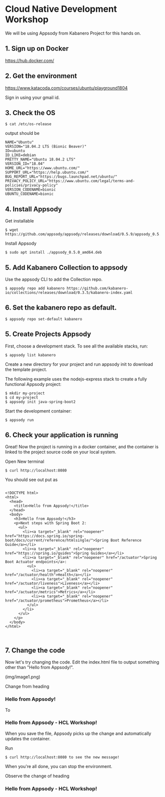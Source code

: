 # Cloud Native Development Workshop

We will be using Appsody from Kabanero Project for this hands on.

## 1. Sign up on Docker
https://hub.docker.com/

## 2. Get the environment

https://www.katacoda.com/courses/ubuntu/playground1804

Sign in using your gmail id.


## 3. Check the OS

```
$ cat /etc/os-release
```

output should be

```
NAME="Ubuntu"
VERSION="18.04.2 LTS (Bionic Beaver)"
ID=ubuntu
ID_LIKE=debian
PRETTY_NAME="Ubuntu 18.04.2 LTS"
VERSION_ID="18.04"
HOME_URL="https://www.ubuntu.com/"
SUPPORT_URL="https://help.ubuntu.com/"
BUG_REPORT_URL="https://bugs.launchpad.net/ubuntu/"
PRIVACY_POLICY_URL="https://www.ubuntu.com/legal/terms-and-policies/privacy-policy"
VERSION_CODENAME=bionic
UBUNTU_CODENAME=bionic
```


## 4. Install Appsody

Get installable
```
$ wget https://github.com/appsody/appsody/releases/download/0.5.9/appsody_0.5.9_amd64.deb
```

Install Appsody
```
$ sudo apt install ./appsody_0.5.0_amd64.deb

```	

## 5. Add Kabanero Collection to appsody

Use the appsody CLI to add the Collection repo.
```
$ appsody repo add kabanero https://github.com/kabanero-io/collections/releases/download/0.3.5/kabanero-index.yaml
```

## 6. Set the kabanero repo as default.

```
$ appsody repo set-default kabanero
```

## 5. Create Projects Appsody

First, choose a development stack. To see all the available stacks, run:

```
$ appsody list kabanero

```


Create a new directory for your project and run appsody init <stack> to download the template project. 

The following example uses the nodejs-express stack to create a fully functional Appsody project:

```
$ mkdir my-project
$ cd my-project
$ appsody init java-spring-boot2
```

Start the development container:

```
$ appsody run
```

## 6. Check your application is running

Great! Now the project is running in a docker container, and the container is linked to the project source code on your local system. 

Open New terminal
```
$ curl http://localhost:8080
```

You should see out put as
```

<!DOCTYPE html>
<html>
  <head>
    <title>Hello from Appsody!</title>
  </head>
  <body>
    <h3>Hello from Appsody!</h3>
    <p>Next steps with Spring Boot 2:
      <ul>
        <li><a target="_blank" rel="noopener" href="https://docs.spring.io/spring-boot/docs/current/reference/htmlsingle/">Spring Boot Reference Guide</a></li>
        <li><a target="_blank" rel="noopener" href="https://spring.io/guides">Spring Guides</a></li>
        <li><a target="_blank" rel="noopener" href="/actuator">Spring Boot Actuator endpoints</a>:
          <ul>
            <li><a target="_blank" rel="noopener" href="/actuator/health">Health</a></li>
            <li><a target="_blank" rel="noopener" href="/actuator/liveness">Liveness</a></li>
            <li><a target="_blank" rel="noopener" href="/actuator/metrics">Metrics</a></li>
            <li><a target="_blank" rel="noopener" href="/actuator/prometheus">Prometheus</a></li>
          </ul>
        </li>
      </ul>
    </p>
  </body>
</html>



```
## 7. Change the code

Now let's try changing the code. Edit the index.html file to output something other than "Hello from Appsody!". 

(img/image1.png)

Change from heading
<h3>Hello from Appsody!</h3>
To 
<h3>Hello from Appsody - HCL Workshop!</h3>

When you save the file, Appsody picks up the change and automatically updates the container. 

Run

```
$ curl http://localhost:8080 to see the new message!
```

When you're all done, you can stop the environment.

Observe the change of heading
<h3>Hello from Appsody - HCL Workshop!</h3>


